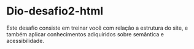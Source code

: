 # Dio-desafio2-html
Este desafio consiste em treinar você com relação a estrutura do site, e também aplicar conhecimentos adiquiridos sobre semântica e acessibilidade.
